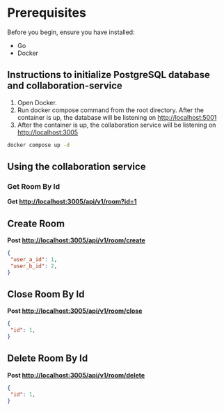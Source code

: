 # Prerequisites

Before you begin, ensure you have installed:

- Go
- Docker

## Instructions to initialize PostgreSQL database and collaboration-service

1. Open Docker.
2. Run docker compose command from the root directory. After the container is up, the database will be listening on [http://localhost:5001](http://localhost:5001)
3. After the container is up, the collaboration service will be listening on [http://localhost:3005](http://localhost:3005)

```bash
docker compose up -d
```

## Using the collaboration service

### Get Room By Id

**Get <http://localhost:3005/api/v1/room?id=1>**

## Create Room

**Post <http://localhost:3005/api/v1/room/create>**

```json
{
 "user_a_id": 1,
 "user_b_id": 2,
}
```

## Close Room By Id

**Post <http://localhost:3005/api/v1/room/close>**

```json
{
 "id": 1,
}
```

## Delete Room By Id

**Post <http://localhost:3005/api/v1/room/delete>**

```json
{
 "id": 1,
}
```
